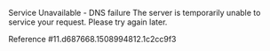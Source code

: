 Service Unavailable - DNS failure The server is temporarily unable to service your request. Please try again later.

Reference #11.d687668.1508994812.1c2cc9f3